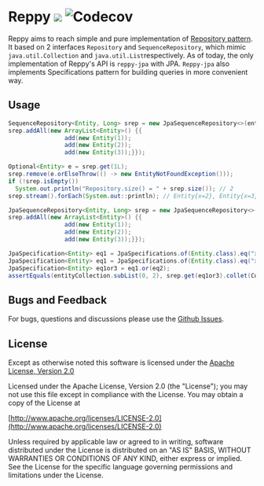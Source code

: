 # Reppy <img src="https://travis-ci.org/wingsofovnia/reppy.svg?branch=develop"> <img src="https://codecov.io/gh/wingsofovnia/reppy/branch/develop/graph/badge.svg" alt="Codecov" />
Reppy aims to reach simple and pure implementation of [Repository pattern](https://thinkinginobjects.com/2012/08/26/dont-use-dao-use-repository/). It based on 2 interfaces `Repository` and `SequenceRepository`, which mimic `java.util.Collection` and `java.util.List`respectively. As of today, the only implementation of Reppy's API is `reppy-jpa` with JPA. `Reppy-jpa` also implements Specifications pattern for building queries in more convenient way.

## Usage

```java
SequenceRepository<Entity, Long> srep = new JpaSequenceRepository<>(entityManager, Entity.class);
srep.addAll(new ArrayList<Entity>() {{
                add(new Entity(1));
                add(new Entity(2));
                add(new Entity(3));}});

Optional<Entity> e = srep.get(1L);
srep.remove(e.orElseThrow(() -> new EntityNotFoundException()));
if (!srep.isEmpty())
  System.out.println("Repository.size() = " + srep.size()); // 2
srep.stream().forEach(System.out::println); // Entity{x=2}, Entity{x=3}
```

```java
JpaSequenceRepository<Entity, Long> srep = new JpaSequenceRepository<>(entityManager, Entity.class);
srep.addAll(new ArrayList<Entity>() {{
                add(new Entity(1));
                add(new Entity(2));
                add(new Entity(3));}});

JpaSpecification<Entity> eq1 = JpaSpecifications.of(Entity.class).eq("x", 1)
JpaSpecification<Entity> eq1 = JpaSpecifications.of(Entity.class).eq("x", 2)
JpaSpecification<Entity> eq1or3 = eq1.or(eq2);
assertEquals(entityCollection.subList(0, 2), srep.get(eq1or3).collet(Collectors.toList())); // true
```

## Bugs and Feedback
For bugs, questions and discussions please use the [Github Issues](https://github.com/wingsofovnia/reppy/issues).

## License
Except as otherwise noted this software is licensed under the [Apache License, Version 2.0](http://www.apache.org/licenses/LICENSE-2.0)

Licensed under the Apache License, Version 2.0 (the "License"); you may not use this file except in compliance with the License. You may obtain a copy of the License at

[http://www.apache.org/licenses/LICENSE-2.0](http://www.apache.org/licenses/LICENSE-2.0)

Unless required by applicable law or agreed to in writing, software distributed under the License is distributed on an "AS IS" BASIS, WITHOUT WARRANTIES OR CONDITIONS OF ANY KIND, either express or implied. See the License for the specific language governing permissions and limitations under the License.
